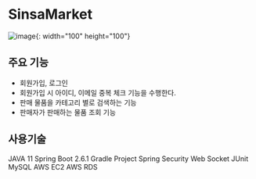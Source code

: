 # SinsaMarket
![image](https://user-images.githubusercontent.com/58693617/146855613-b1bad599-36e6-46d5-a2c4-7ae4be45f16b.png){: width="100" height="100"}

## 주요 기능
* 회원가입, 로그인
* 회원가입 시 아이디, 이메일 중복 체크 기능을 수행한다.
* 판매 물품을 카테고리 별로 검색하는 기능
* 판매자가 판매하는 물품 조회 기능


## 사용기술
JAVA 11
Spring Boot 2.6.1
Gradle Project
Spring Security
Web Socket
JUnit
MySQL
AWS EC2
AWS RDS
